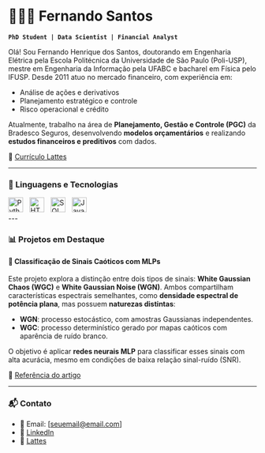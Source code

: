 # 👨🏻‍💻 Fernando Santos

**`PhD Student | Data Scientist | Financial Analyst`**

Olá! Sou Fernando Henrique dos Santos, doutorando em Engenharia Elétrica pela Escola Politécnica da Universidade de São Paulo (Poli-USP), mestre em Engenharia da Informação pela UFABC e bacharel em Física pelo IFUSP. Desde 2011 atuo no mercado financeiro, com experiência em:

- Análise de ações e derivativos
- Planejamento estratégico e controle
- Risco operacional e crédito

Atualmente, trabalho na área de **Planejamento, Gestão e Controle (PGC)** da Bradesco Seguros, desenvolvendo **modelos orçamentários** e realizando **estudos financeiros e preditivos** com dados.

📄 [Currículo Lattes](http://lattes.cnpq.br/3860891094876085)

---

<!-- Use devicon.dev para ícones -->
### 🤖 Linguagens e Tecnologias 
<!-- Utilizar o devicon.dev para pegar o icone das linguagens --> 
<img 
    align="left" 
    alt="Python" 
    title="Python"
    width="30px" 
    style="padding-right: 10px;" 
    src="https://cdn.jsdelivr.net/gh/devicons/devicon@latest/icons/python/python-original.svg" 
/>
<img 
    align="left" 
    alt="HTML"
    title="HTML" 
    width="30px" 
    style="padding-right: 10px;" 
    src="https://cdn.jsdelivr.net/gh/devicons/devicon@latest/icons/html5/html5-original.svg" 
/>

<img 
    align="left" 
    alt="SQL Server" 
    title="SQL Server"
    width="30px" 
    style="padding-right: 10px;" 
    src="https://cdn.jsdelivr.net/gh/devicons/devicon@latest/icons/microsoftsqlserver/microsoftsqlserver-original-wordmark.svg" 
/>
          
<img 
    align="left" 
    alt="JavaScript" 
    title="JavaScript"
    width="30px" 
    style="padding-right: 10px;" 
    src="https://cdn.jsdelivr.net/gh/devicons/devicon@latest/icons/javascript/javascript-original.svg" 
/>

<br/>
<br/>
---

### 📊 Projetos em Destaque

#### 🔹 Classificação de Sinais Caóticos com MLPs

Este projeto explora a distinção entre dois tipos de sinais: **White Gaussian Chaos (WGC)** e **White Gaussian Noise (WGN)**. Ambos compartilham características espectrais semelhantes, como **densidade espectral de potência plana**, mas possuem **naturezas distintas**:

- **WGN**: processo estocástico, com amostras Gaussianas independentes.
- **WGC**: processo determinístico gerado por mapas caóticos com aparência de ruído branco.

O objetivo é aplicar **redes neurais MLP** para classificar esses sinais com alta acurácia, mesmo em condições de baixa relação sinal-ruído (SNR).

📌 [Referência do artigo](https://ieeexplore.ieee.org/document/7916899)

---

### 📬 Contato

- 📧 Email: [seuemail@email.com]
- 💼 [LinkedIn](https://www.linkedin.com/in/seu-usuario)
- 🧠 [Lattes](http://lattes.cnpq.br/3860891094876085)
